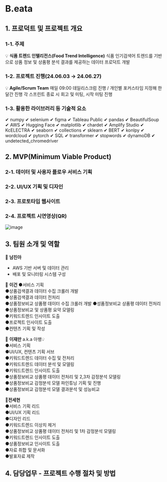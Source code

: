 # B.eata

## 1. 프로덕트 및 프로젝트 개요
### 1-1. 주제
💡 **식품 트렌드 인텔리전스(Food Trend Intelligence)** 식품 인기검색어 트렌드를 기반으로 상품 정보 및 상품평 분석 결과를 제공하는 데이터 프로덕트 개발
### 1-2. 프로젝트 진행(24.06.03 → 24.06.27)
💡 **Agile/Scrum Team** 매일 09:00 데일리스크럼 진행 / 개인별 포커스타임 지정해 한달간 진행
각 스프린트 종료 시 회고 및 미팅, 시작 미팅 진행

### 1-3. 활용한 라이브러리 등 기술적 요소
✔ numpy	✔ selenium	✔ figma	✔ Tableau Public
✔ pandas	✔ BeautifulSoup	✔ AWS	✔ Hugging Face
✔ matplotlib	✔ chardet	✔ Amplify Studio	✔ KcELECTRA
✔ seaborn	✔ collections	✔ sklearn	✔ BERT
✔ konlpy	✔ wordcloud	✔ pytorch	✔ SQL
✔ transformer	✔ stopwords	✔ dynamoDB	✔ undetected_chromedriver
## 2. MVP(Minimum Viable Product)
### 2-1. 데이터 및 사용자 플로우 서비스 기획
### 2-2. UI/UX 기획 및 디자인
### 2-3. 프로토타입 웹사이트
### 2-4. 프로젝트 시연영상(QR)

![image](https://github.com/user-attachments/assets/e636e451-be4d-4365-a8e3-6e18d063ce21)


## 3. 팀원 소개 및 역할

💛 **남진아**
- AWS 기반 서버 및 데이터 관리  
- 배포 및 모니터링 시스템 구성  


💚 **이건**
●서비스 기획  
●상품검색결과 데이터 수집 크롤러 개발  
●상품검색결과 데이터 전처리  
●상품정보비교 상품평 데이터 수집 크롤러 개발
●성품정보비교 상품평 데이터 전처리
●상품정보비교 및 상품평 요약 모델링  
●키워드트렌드 인사이트 도출  
●프로젝트 인사이트 도출  
●컨텐츠 기획 및 작성  


💙 **이재만** a.k.a 아뱅💡  
●서비스 기획  
●UI/UX, 컨텐츠 기획 서브  
●키워드트렌드 데이터 수집 및 전처리  
●키워드트렌드 데이터 분석 및 모델링  
●키워드트렌드 인사이트 도출  
●상품정보비교 상품평 데이터 전처리 및 2,3차 감정분석 모델링  
●상품정보비교 감정분석 모델 파인튜닝 기획 및 진행  
●상품정보비교 감정분석 모델 결과분석 및 성능비교  


💜**전세현**  
●서비스 기획 리드  
●UI/UX 기획 리드  
●디자인 리드  
●키워드트렌드 이상치 제거  
●상품정보비교 상품평 데이터 전처리 및 1차 감정분석 모델링  
●키워드트렌드 인사이트 도출  
●상품정보비교 인사이트 도출  
●자료 취합 및 문서화  
●발표자료 제작  


## 4. 담당업무 - 프로젝트 수행 절차 및 방법
